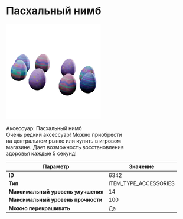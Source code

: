 # Пасхальный нимб

![Item Image](../img/6342.webp?raw=true)

Аксессуар: Пасхальный нимб<br>Очень редкий аксессуар! Можно приобрести<br>на центральном рынке или купить в игровом<br>магазине. Дает возможность восстановления<br>здоровья каждые 5 секунд!


| Параметр | Значение |
|----------|----------|
| **ID** | 6342 |
| **Тип** | ITEM_TYPE_ACCESSORIES |
| **Максимальный уровень улучшения** | 14 |
| **Максимальный уровень прочности** | 100 |
| **Можно перекрашивать** | Да |

